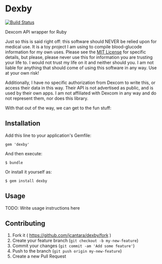 # Dexby

[![Build Status](https://travis-ci.org/jcantara/dexby.svg?branch=master)](https://travis-ci.org/jcantara/dexby)

Dexcom API wrapper for Ruby

Just so this is said right off: this software should NEVER be relied upon for medical use.
It is a toy project I am using to compile blood-glucode information for my own uses.
Please see the [MIT License](LICENSE) for specific details, but please, please never use this
for information you are trusting your life to. I would not trust my life on it and neither should you.
I am not liable for anything that should come of using this software in any way. Use at your own risk!

Additionally, I have no specific authorization from Dexcom to write this, or access their data in
this way. Their API is not advertised as public, and is used by their own apps. I am not affiliated
with Dexcom in any way and do not represent them, nor does this library.

With that out of the way, we can get to the fun stuff:

## Installation

Add this line to your application's Gemfile:

    gem 'dexby'

And then execute:

    $ bundle

Or install it yourself as:

    $ gem install dexby

## Usage

TODO: Write usage instructions here

## Contributing

1. Fork it ( https://github.com/jcantara/dexby/fork )
2. Create your feature branch (`git checkout -b my-new-feature`)
3. Commit your changes (`git commit -am 'Add some feature'`)
4. Push to the branch (`git push origin my-new-feature`)
5. Create a new Pull Request
